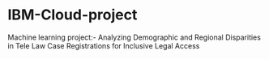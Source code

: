 # IBM-Cloud-project
Machine learning project:- Analyzing Demographic and Regional Disparities in Tele Law Case Registrations for Inclusive Legal  Access 
